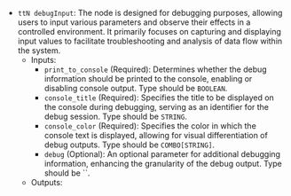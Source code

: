 - `ttN debugInput`: The node is designed for debugging purposes, allowing users to input various parameters and observe their effects in a controlled environment. It primarily focuses on capturing and displaying input values to facilitate troubleshooting and analysis of data flow within the system.
    - Inputs:
        - `print_to_console` (Required): Determines whether the debug information should be printed to the console, enabling or disabling console output. Type should be `BOOLEAN`.
        - `console_title` (Required): Specifies the title to be displayed on the console during debugging, serving as an identifier for the debug session. Type should be `STRING`.
        - `console_color` (Required): Specifies the color in which the console text is displayed, allowing for visual differentiation of debug outputs. Type should be `COMBO[STRING]`.
        - `debug` (Optional): An optional parameter for additional debugging information, enhancing the granularity of the debug output. Type should be ``.
    - Outputs:
